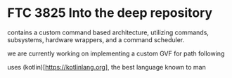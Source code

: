 # FTC 3825 Into the deep repository

contains a custom command based architecture, utilizing commands, subsystems, hardware wrappers, and a command scheduler.

we are currently working on implementing a custom GVF for path following

uses (kotlin)[https://kotlinlang.org], the best language known to man

